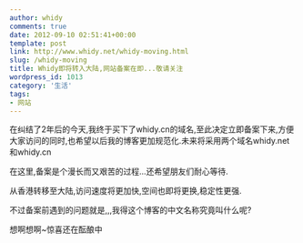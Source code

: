 ```yaml
---
author: whidy
comments: true
date: 2012-09-10 02:51:41+00:00
template: post
link: http://www.whidy.net/whidy-moving.html
slug: /whidy-moving
title: Whidy即将转入大陆,网站备案在即...敬请关注
wordpress_id: 1013
category: '生活'
tags:
- 网站
---
```


在纠结了2年后的今天,我终于买下了whidy.cn的域名,至此决定立即备案下来,方便大家访问的同时,也希望以后我的博客更加规范化.未来将采用两个域名whidy.net和whidy.cn

在这里,备案是个漫长而又艰苦的过程...还希望朋友们耐心等待.

从香港转移至大陆,访问速度将更加快,空间也即将更换,稳定性更强.

不过备案前遇到的问题就是,,,我得这个博客的中文名称究竟叫什么呢?

想啊想啊~惊喜还在酝酿中
